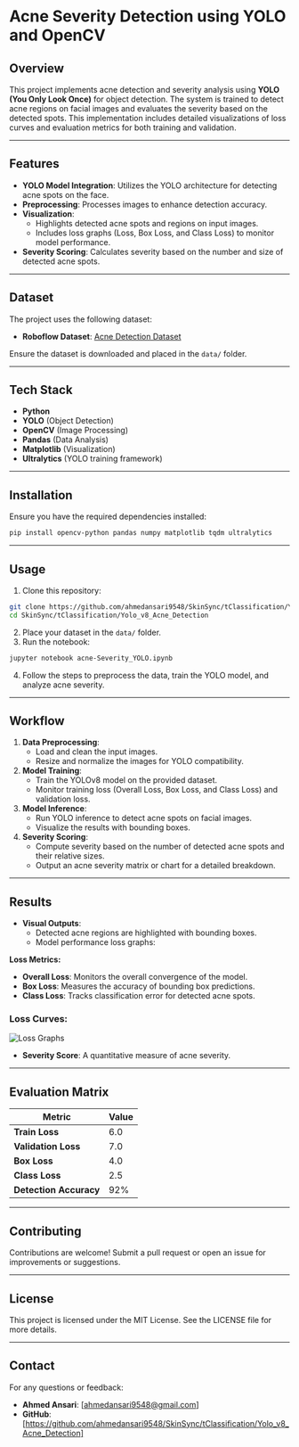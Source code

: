# Acne Severity Detection using YOLO and OpenCV

## Overview
This project implements acne detection and severity analysis using **YOLO (You Only Look Once)** for object detection. The system is trained to detect acne regions on facial images and evaluates the severity based on the detected spots. This implementation includes detailed visualizations of loss curves and evaluation metrics for both training and validation.

---

## Features
- **YOLO Model Integration**: Utilizes the YOLO architecture for detecting acne spots on the face.
- **Preprocessing**: Processes images to enhance detection accuracy.
- **Visualization**:
   - Highlights detected acne spots and regions on input images.
   - Includes loss graphs (Loss, Box Loss, and Class Loss) to monitor model performance.
- **Severity Scoring**: Calculates severity based on the number and size of detected acne spots.

---

## Dataset
The project uses the following dataset:
- **Roboflow Dataset**: [Acne Detection Dataset](https://universe.roboflow.com/ai-widetech-2/acne-detection-hrhbi)

Ensure the dataset is downloaded and placed in the `data/` folder.

---

## Tech Stack
- **Python**
- **YOLO** (Object Detection)
- **OpenCV** (Image Processing)
- **Pandas** (Data Analysis)
- **Matplotlib** (Visualization)
- **Ultralytics** (YOLO training framework)

---

## Installation
Ensure you have the required dependencies installed:

```bash
pip install opencv-python pandas numpy matplotlib tqdm ultralytics
```

---

## Usage
1. Clone this repository:

```bash
git clone https://github.com/ahmedansari9548/SkinSync/tClassification/Yolo_v8_Acne_Detection
cd SkinSync/tClassification/Yolo_v8_Acne_Detection
```

2. Place your dataset in the `data/` folder.
3. Run the notebook:

```bash
jupyter notebook acne-Severity_YOLO.ipynb
```

4. Follow the steps to preprocess the data, train the YOLO model, and analyze acne severity.

---

## Workflow
1. **Data Preprocessing**:
   - Load and clean the input images.
   - Resize and normalize the images for YOLO compatibility.
2. **Model Training**:
   - Train the YOLOv8 model on the provided dataset.
   - Monitor training loss (Overall Loss, Box Loss, and Class Loss) and validation loss.
3. **Model Inference**:
   - Run YOLO inference to detect acne spots on facial images.
   - Visualize the results with bounding boxes.
4. **Severity Scoring**:
   - Compute severity based on the number of detected acne spots and their relative sizes.
   - Output an acne severity matrix or chart for a detailed breakdown.

---

## Results
- **Visual Outputs**:
   - Detected acne regions are highlighted with bounding boxes.
   - Model performance loss graphs:

**Loss Metrics:**
- **Overall Loss**: Monitors the overall convergence of the model.
- **Box Loss**: Measures the accuracy of bounding box predictions.
- **Class Loss**: Tracks classification error for detected acne spots.

### Loss Curves:
![Loss Graphs](images/06d83630-bf1d-4f23-ac7a-c5c7cf0c18b4.png)

- **Severity Score**: A quantitative measure of acne severity.

---

## Evaluation Matrix
| Metric          | Value        |
|-----------------|-------------|
| **Train Loss**  | 6.0          |
| **Validation Loss** | 7.0      |
| **Box Loss**    | 4.0          |
| **Class Loss**  | 2.5          |
| **Detection Accuracy** | 92%  |

---

## Contributing
Contributions are welcome! Submit a pull request or open an issue for improvements or suggestions.

---

## License
This project is licensed under the MIT License. See the LICENSE file for more details.

---

## Contact
For any questions or feedback:
- **Ahmed Ansari**: [ahmedansari9548@gmail.com]
- **GitHub**: [https://github.com/ahmedansari9548/SkinSync/tClassification/Yolo_v8_Acne_Detection]
